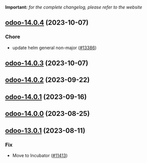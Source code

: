 **Important:**
*for the complete changelog, please refer to the website*




## [odoo-14.0.4](https://github.com/succelle/charts/compare/odoo-14.0.3...odoo-14.0.4) (2023-10-07)

### Chore

- update helm general non-major ([#13386](https://github.com/succelle/charts/issues/13386))
  
  


## [odoo-14.0.3](https://github.com/succelle/charts/compare/odoo-14.0.2...odoo-14.0.3) (2023-10-07)




## [odoo-14.0.2](https://github.com/succelle/charts/compare/odoo-14.0.1...odoo-14.0.2) (2023-09-22)




## [odoo-14.0.1](https://github.com/succelle/charts/compare/odoo-14.0.0...odoo-14.0.1) (2023-09-16)




## [odoo-14.0.0](https://github.com/succelle/charts/compare/odoo-13.0.1...odoo-14.0.0) (2023-08-25)




## [odoo-13.0.1](https://github.com/succelle/charts/compare/odoo-13.0.0...odoo-13.0.1) (2023-08-11)

### Fix

- Move to Incubator ([#11413](https://github.com/succelle/charts/issues/11413))
  
  